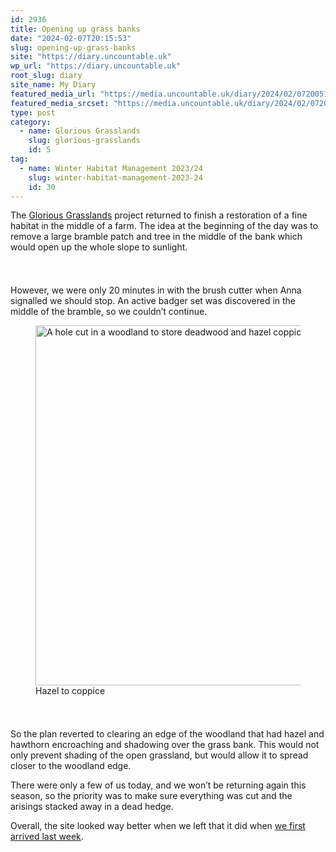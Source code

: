 ```yaml
---
id: 2936
title: Opening up grass banks
date: "2024-02-07T20:15:53"
slug: opening-up-grass-banks
site: "https://diary.uncountable.uk"
wp_url: "https://diary.uncountable.uk"
root_slug: diary
site_name: My Diary
featured_media_url: "https://media.uncountable.uk/diary/2024/02/07200519/IMG20240207144949.webp"
featured_media_srcset: "https://media.uncountable.uk/diary/2024/02/07200519/IMG20240207144949-300x169.webp 300w, https://media.uncountable.uk/diary/2024/02/07200519/IMG20240207144949-1024x576.webp 1024w, https://media.uncountable.uk/diary/2024/02/07200519/IMG20240207144949-150x150.webp 150w, https://media.uncountable.uk/diary/2024/02/07200519/IMG20240207144949-640x360.webp 640w, https://media.uncountable.uk/diary/2024/02/07200519/IMG20240207144949.webp 2000w"
type: post
category:
  - name: Glorious Grasslands
    slug: glorious-grasslands
    id: 5
tag:
  - name: Winter Habitat Management 2023/24
    slug: winter-habitat-management-2023-24
    id: 30
---
```



<p>The <a href="https://www.cotswoldsaonb.org.uk/looking-after/our-grasslands-projects/glorious-cotswolds-grasslands/">Glorious Grasslands</a> project returned to finish a restoration of a fine habitat in the middle of a farm.  The idea at the beginning of the day was to remove a large bramble patch and tree in the middle of the bank which would open up the whole slope to sunlight.</p>


<style>.kb-row-layout-id2936_e95946-e3 > .kt-row-column-wrap{align-content:start;}:where(.kb-row-layout-id2936_e95946-e3 > .kt-row-column-wrap) > .wp-block-kadence-column{justify-content:start;}.kb-row-layout-id2936_e95946-e3 > .kt-row-column-wrap{column-gap:var(--global-kb-gap-md, 2rem);row-gap:var(--global-kb-gap-md, 2rem);padding-top:var(--global-kb-spacing-sm, 1.5rem);padding-bottom:var(--global-kb-spacing-sm, 1.5rem);grid-template-columns:repeat(2, minmax(0, 1fr));}.kb-row-layout-id2936_e95946-e3 > .kt-row-layout-overlay{opacity:0.30;}@media all and (max-width: 1024px){.kb-row-layout-id2936_e95946-e3 > .kt-row-column-wrap{grid-template-columns:repeat(2, minmax(0, 1fr));}}@media all and (max-width: 767px){.kb-row-layout-id2936_e95946-e3 > .kt-row-column-wrap{grid-template-columns:minmax(0, 1fr);}.kb-row-layout-id2936_e95946-e3 > .kt-row-column-wrap > .wp-block-kadence-column:nth-of-type(1){order:2;}.kb-row-layout-id2936_e95946-e3 > .kt-row-column-wrap > .wp-block-kadence-column:nth-of-type(2){order:1;}.kb-row-layout-id2936_e95946-e3 > .kt-row-column-wrap > .wp-block-kadence-column:nth-of-type(3){order:12;}.kb-row-layout-id2936_e95946-e3 > .kt-row-column-wrap > .wp-block-kadence-column:nth-of-type(4){order:11;}.kb-row-layout-id2936_e95946-e3 > .kt-row-column-wrap > .wp-block-kadence-column:nth-of-type(5){order:22;}.kb-row-layout-id2936_e95946-e3 > .kt-row-column-wrap > .wp-block-kadence-column:nth-of-type(6){order:21;}.kb-row-layout-id2936_e95946-e3 > .kt-row-column-wrap > .wp-block-kadence-column:nth-of-type(7){order:32;}.kb-row-layout-id2936_e95946-e3 > .kt-row-column-wrap > .wp-block-kadence-column:nth-of-type(8){order:31;}}</style><div class="kb-row-layout-wrap kb-row-layout-id2936_e95946-e3 alignnone wp-block-kadence-rowlayout"><div class="kt-row-column-wrap kt-has-2-columns kt-row-layout-equal kt-tab-layout-inherit kt-mobile-layout-row kt-row-valign-top">
<style>.kadence-column2936_af3927-07 > .kt-inside-inner-col,.kadence-column2936_af3927-07 > .kt-inside-inner-col:before{border-top-left-radius:0px;border-top-right-radius:0px;border-bottom-right-radius:0px;border-bottom-left-radius:0px;}.kadence-column2936_af3927-07 > .kt-inside-inner-col{column-gap:var(--global-kb-gap-sm, 1rem);}.kadence-column2936_af3927-07 > .kt-inside-inner-col{flex-direction:column;}.kadence-column2936_af3927-07 > .kt-inside-inner-col > .aligncenter{width:100%;}.kadence-column2936_af3927-07 > .kt-inside-inner-col:before{opacity:0.3;}.kadence-column2936_af3927-07{position:relative;}@media all and (max-width: 1024px){.kadence-column2936_af3927-07 > .kt-inside-inner-col{flex-direction:column;justify-content:center;}}@media all and (max-width: 767px){.kadence-column2936_af3927-07 > .kt-inside-inner-col{flex-direction:column;justify-content:center;}}</style>
<div class="wp-block-kadence-column kadence-column2936_af3927-07"><div class="kt-inside-inner-col">
<p>However, we were only 20 minutes in with the brush cutter when Anna signalled we should stop.  An active badger set was discovered in the middle of the bramble, so we couldn&#8217;t continue.</p>



<p></p>



<p></p>
</div></div>


<style>.kadence-column2936_d95cf0-f7 > .kt-inside-inner-col,.kadence-column2936_d95cf0-f7 > .kt-inside-inner-col:before{border-top-left-radius:0px;border-top-right-radius:0px;border-bottom-right-radius:0px;border-bottom-left-radius:0px;}.kadence-column2936_d95cf0-f7 > .kt-inside-inner-col{column-gap:var(--global-kb-gap-sm, 1rem);}.kadence-column2936_d95cf0-f7 > .kt-inside-inner-col{flex-direction:column;}.kadence-column2936_d95cf0-f7 > .kt-inside-inner-col > .aligncenter{width:100%;}.kadence-column2936_d95cf0-f7 > .kt-inside-inner-col:before{opacity:0.3;}.kadence-column2936_d95cf0-f7{position:relative;}@media all and (max-width: 1024px){.kadence-column2936_d95cf0-f7 > .kt-inside-inner-col{flex-direction:column;justify-content:center;}}@media all and (max-width: 767px){.kadence-column2936_d95cf0-f7 > .kt-inside-inner-col{flex-direction:column;justify-content:center;}}</style>
<div class="wp-block-kadence-column kadence-column2936_d95cf0-f7"><div class="kt-inside-inner-col">
<figure class="wp-block-image size-large"><img loading="lazy" decoding="async" width="1024" height="576" src="https://media.uncountable.uk/diary/2024/02/07200517/IMG20240207113810-1024x576.webp" alt="A hole cut in a woodland to store deadwood and hazel coppice to the right" class="wp-image-2937" srcset="https://media.uncountable.uk/diary/2024/02/07200517/IMG20240207113810-1024x576.webp 1024w, https://media.uncountable.uk/diary/2024/02/07200517/IMG20240207113810-300x169.webp 300w, https://media.uncountable.uk/diary/2024/02/07200517/IMG20240207113810-640x360.webp 640w, https://media.uncountable.uk/diary/2024/02/07200517/IMG20240207113810.webp 2000w" sizes="auto, (max-width: 1024px) 100vw, 1024px" /><figcaption class="wp-element-caption">Hazel to coppice</figcaption></figure>
</div></div>

</div></div>


<p>So the plan reverted to clearing an edge of the woodland that had hazel and hawthorn encroaching and shadowing over the grass bank.  This would not only prevent shading of the open grassland, but would allow it to spread closer to the woodland edge.</p>



<p>There were only a few of us today, and we won&#8217;t be returning again this season, so the priority was to make sure everything was cut and the arisings stacked away in a dead hedge.</p>



<p>Overall, the site looked way better when we left that it did when <a href="https://diary.uncountable.uk/2024/01/grassland-with-a-view/">we first arrived last week</a>.</p>
